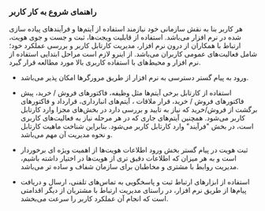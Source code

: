 
### راهنمای شروع به کار کاربر

هر کاربر بنا به نقش سازمانی خود نیازمند استفاده از آیتم‌ها و فرآیندهای پیاده سازی شده در نرم افزار می‌باشد. استفاده از قابلیت ویجت‌ها، ثبت و جست و جوی هویت، ارتباط با همکاران از درون نرم افزار، مدیریت کارتابل کاربر و بررسی عملکرد خود؛ شامل فعالیت‌های عمومی‌ کاربران می‌باشد. از اینرو لازم است مراحل ابتدایی استفاده از نرم افزار و محیط‌های با استفاده کاربری بالا مورد مطالعه قرار گیرد.


- ورود به پیام گستر
دسترسی به نرم افزار از طریق مرورگرها امکان پذیر می‌باشد.


- استفاده از کارتابل
برخی آیتم‌ها مثل وظیفه، فاکتورهای فروش / خرید، پیش فاکتورهای فروش / خرید، قرار ملاقات ، آیتم‌های انبارداری، قرارداد و فاکتورهای برگشت از فروش/خرید که نیاز به تایید و بررسی دارد در بخش‌های مجزا وارد کارتابل کاربر می‌شود. همچنین آیتم‌های جاری که در هر مرحله نیاز به فعالیت‌های کاربری است، در بخش "فرآیند" وارد کارتابل کاربر می‌شود. بنابراین شناخت ماهیت کارتابل و نحوه مدیریت آن مهم می‌باشد.


- ثبت هویت در پیام گستر
بخش ورود اطلاعات هویت‌ها از اهمیت ویژه ای برخوردار است و به هر میزان که اطلاعات دقیق تری از هویت‌ها در اختیار داشته باشیم، مدیریت روابط با مشتری و مخاطبان برای سازمان شفاف و ساده تر می‌باشد. 


- استفاده از ابزارهای ارتباط
ثبت و پاسخگویی به تماس‌های تلفنی، ارسال و دریافت پیام‌ها از طریق نرم افزار، در راستای مدیریت ارتباط با مشتریان از دیگر اقدامتی است که انجام آن عملکرد کاربر را سرعت می‌بخشد.

